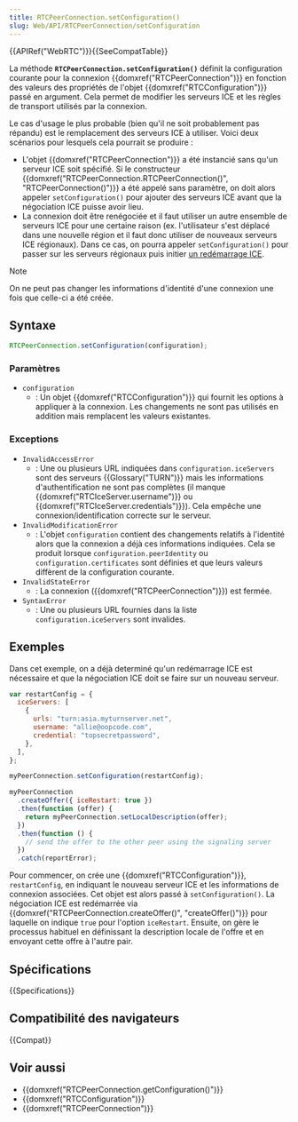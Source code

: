 ```yaml
---
title: RTCPeerConnection.setConfiguration()
slug: Web/API/RTCPeerConnection/setConfiguration
---
```


{{APIRef("WebRTC")}}{{SeeCompatTable}}

La méthode **`RTCPeerConnection.setConfiguration()`** définit la configuration courante pour la connexion {{domxref("RTCPeerConnection")}} en fonction des valeurs des propriétés de l'objet {{domxref("RTCConfiguration")}} passé en argument. Cela permet de modifier les serveurs ICE et les règles de transport utilisés par la connexion.

Le cas d'usage le plus probable (bien qu'il ne soit probablement pas répandu) est le remplacement des serveurs ICE à utiliser. Voici deux scénarios pour lesquels cela pourrait se produire :

- L'objet {{domxref("RTCPeerConnection")}} a été instancié sans qu'un serveur ICE soit spécifié. Si le constructeur {{domxref("RTCPeerConnection.RTCPeerConnection()", "RTCPeerConnection()")}} a été appelé sans paramètre, on doit alors appeler `setConfiguration()` pour ajouter des serveurs ICE avant que la négociation ICE puisse avoir lieu.
- La connexion doit être renégociée et il faut utiliser un autre ensemble de serveurs ICE pour une certaine raison (ex. l'utilisateur s'est déplacé dans une nouvelle région et il faut donc utiliser de nouveaux serveurs ICE régionaux). Dans ce cas, on pourra appeler `setConfiguration()` pour passer sur les serveurs régionaux puis initier [un redémarrage ICE](/fr/docs/Web/API/WebRTC_API/Session_lifetime#ice_restart).

> [!NOTE]
> On ne peut pas changer les informations d'identité d'une connexion une fois que celle-ci a été créée.

## Syntaxe

```js
RTCPeerConnection.setConfiguration(configuration);
```

### Paramètres

- `configuration`
  - : Un objet {{domxref("RTCConfiguration")}} qui fournit les options à appliquer à la connexion. Les changements ne sont pas utilisés en addition mais remplacent les valeurs existantes.

### Exceptions

- `InvalidAccessError`
  - : Une ou plusieurs URL indiquées dans `configuration.iceServers` sont des serveurs {{Glossary("TURN")}} mais les informations d'authentification ne sont pas complètes (il manque {{domxref("RTCIceServer.username")}} ou {{domxref("RTCIceServer.credentials")}}). Cela empêche une connexion/identification correcte sur le serveur.
- `InvalidModificationError`
  - : L'objet `configuration` contient des changements relatifs à l'identité alors que la connexion a déjà ces informations indiquées. Cela se produit lorsque `configuration.peerIdentity` ou `configuration.certificates` sont définies et que leurs valeurs diffèrent de la configuration courante.
- `InvalidStateError`
  - : La connexion ({{domxref("RTCPeerConnection")}}) est fermée.
- `SyntaxError`
  - : Une ou plusieurs URL fournies dans la liste `configuration.iceServers` sont invalides.

## Exemples

Dans cet exemple, on a déjà determiné qu'un redémarrage ICE est nécessaire et que la négociation ICE doit se faire sur un nouveau serveur.

```js
var restartConfig = {
  iceServers: [
    {
      urls: "turn:asia.myturnserver.net",
      username: "allie@oopcode.com",
      credential: "topsecretpassword",
    },
  ],
};

myPeerConnection.setConfiguration(restartConfig);

myPeerConnection
  .createOffer({ iceRestart: true })
  .then(function (offer) {
    return myPeerConnection.setLocalDescription(offer);
  })
  .then(function () {
    // send the offer to the other peer using the signaling server
  })
  .catch(reportError);
```

Pour commencer, on crée une {{domxref("RTCConfiguration")}}, `restartConfig`, en indiquant le nouveau serveur ICE et les informations de connexion associées. Cet objet est alors passé à `setConfiguration()`. La négociation ICE est redémarrée via {{domxref("RTCPeerConnection.createOffer()", "createOffer()")}} pour laquelle on indique `true` pour l'option `iceRestart`. Ensuite, on gère le processus habituel en définissant la description locale de l'offre et en envoyant cette offre à l'autre pair.

## Spécifications

{{Specifications}}

## Compatibilité des navigateurs

{{Compat}}

## Voir aussi

- {{domxref("RTCPeerConnection.getConfiguration()")}}
- {{domxref("RTCConfiguration")}}
- {{domxref("RTCPeerConnection")}}
